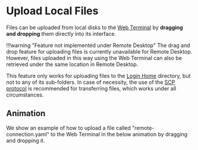 # Upload Local Files

Files can be uploaded from local disks to the [Web Terminal](../web-terminal.md) by **dragging and dropping** them directly into its interface.

!!!warning "Feature not implemented under Remote Desktop"
    The drag and drop feature for uploading files is currently unavailable for Remote Desktop. However, files uploaded in this way using the Web Terminal can also be retrieved under the same location in Remote Desktop.

This feature only works for uploading files to the [Login Home](../../infrastructure/login/directories.md) directory, but not to any of its sub-folders. In case of necessity, the use of the [SCP protocol](../ssh.md#transfer-files-with-scp) is recommended for transferring files, which works under all circumstances.  

## Animation 

We show an example of how to upload a file called "remote-connection.yaml" to the Web Terminal in the below animation by dragging and dropping it.

<img data-gifffer="/images/upload-wt.gif" />
